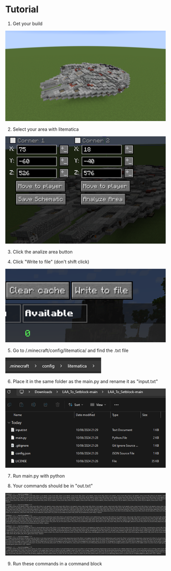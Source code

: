 # Tutorial

1. Get your build

![](/img/1.png)

2. Select your area with litematica

![](/img/2.png)

3. Click the analize area button

4. Click "Write to file" (don't shift click)

![](/img/3.png)

5. Go to /.minecraft/config/litematica/ and find the .txt file

![](/img/4.png)

6. Place it in the same folder as the main.py and rename it as "input.txt"

![](/img/5.png)

7. Run main.py with python

8. Your commands should be in "out.txt"

![](/img/6.png)

9. Run these commands in a command block